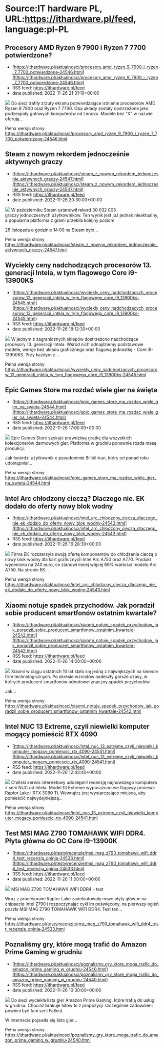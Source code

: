 # Source:IT hardware PL, URL:https://ithardware.pl/feed, language:pl-PL

## Procesory AMD Ryzen 9 7900 i Ryzen 7 7700 potwierdzone?
 - [https://ithardware.pl/aktualnosci/procesory_amd_ryzen_9_7900_i_ryzen_7_7700_potwierdzone-24546.html](https://ithardware.pl/aktualnosci/procesory_amd_ryzen_9_7900_i_ryzen_7_7700_potwierdzone-24546.html)
 - RSS feed: https://ithardware.pl/feed
 - date published: 2022-11-26 21:31:10+00:00

<img src="https://ithardware.pl/artykuly/min/24546_1.jpg" />            Do sieci trafiły zrzuty ekranu potwierdzające istnienie&nbsp;procesor&oacute;w&nbsp;AMD Ryzen 9 7900 oraz Ryzen 7 7700. Oba układy zostały dostrzeżone jako podzespoły gotowych komputer&oacute;w od Lenovo. Modele bez &quot;X&quot; w nazwie oferują...
            <p>Pełna wersja strony <a href="https://ithardware.pl/aktualnosci/procesory_amd_ryzen_9_7900_i_ryzen_7_7700_potwierdzone-24546.html">https://ithardware.pl/aktualnosci/procesory_amd_ryzen_9_7900_i_ryzen_7_7700_potwierdzone-24546.html</a></p>

## Steam z nowym rekordem jednocześnie aktywnych graczy
 - [https://ithardware.pl/aktualnosci/steam_z_nowym_rekordem_jednoczesnie_aktywnych_graczy-24547.html](https://ithardware.pl/aktualnosci/steam_z_nowym_rekordem_jednoczesnie_aktywnych_graczy-24547.html)
 - RSS feed: https://ithardware.pl/feed
 - date published: 2022-11-26 20:30:00+00:00

<img src="https://ithardware.pl/artykuly/min/24547_1.jpg" />            W październiku Steam ustanowił rekord 30 032 005 graczy&nbsp;jednoczesnych użytkownik&oacute;w. Ten wynik jest już jednak nieaktualny, a popularna platforma z grami przebiła kolejny poziom.

26 listopada o godzinie 14:00 na&nbsp;Steam było...
            <p>Pełna wersja strony <a href="https://ithardware.pl/aktualnosci/steam_z_nowym_rekordem_jednoczesnie_aktywnych_graczy-24547.html">https://ithardware.pl/aktualnosci/steam_z_nowym_rekordem_jednoczesnie_aktywnych_graczy-24547.html</a></p>

## Wyciekły ceny nadchodzących procesorów 13. generacji Intela, w tym flagowego Core i9-13900KS
 - [https://ithardware.pl/aktualnosci/wyciekly_ceny_nadchodzacych_procesorow_13_generacji_intela_w_tym_flagowego_core_i9_13900ks-24545.html](https://ithardware.pl/aktualnosci/wyciekly_ceny_nadchodzacych_procesorow_13_generacji_intela_w_tym_flagowego_core_i9_13900ks-24545.html)
 - RSS feed: https://ithardware.pl/feed
 - date published: 2022-11-26 18:12:30+00:00

<img src="https://ithardware.pl/artykuly/min/24545_1.jpg" />            W jednym z zagranicznych sklep&oacute;w dostrzeżono nadchodzące procesory 13. generacji Intela. Wśr&oacute;d nich odnajdziemy podstawowe modele, wersje bez układu graficznego oraz flagową jednostkę - Core i9-13900KS. Przy każdym z...
            <p>Pełna wersja strony <a href="https://ithardware.pl/aktualnosci/wyciekly_ceny_nadchodzacych_procesorow_13_generacji_intela_w_tym_flagowego_core_i9_13900ks-24545.html">https://ithardware.pl/aktualnosci/wyciekly_ceny_nadchodzacych_procesorow_13_generacji_intela_w_tym_flagowego_core_i9_13900ks-24545.html</a></p>

## Epic Games Store ma rozdać wiele gier na święta
 - [https://ithardware.pl/aktualnosci/epic_games_store_ma_rozdac_wiele_gier_na_swieta-24544.html](https://ithardware.pl/aktualnosci/epic_games_store_ma_rozdac_wiele_gier_na_swieta-24544.html)
 - RSS feed: https://ithardware.pl/feed
 - date published: 2022-11-26 17:00:00+00:00

<img src="https://ithardware.pl/artykuly/min/24544_1.jpg" />            Epic Games Store szykuje prawdziwą gratkę dla wszystkich kolekcjoner&oacute;w darmowych gier. Platforma w grudniu ponownie rozda masę produkcji.

Jak twierdzi użytkownik o pseudonimie&nbsp;Billbil-kun, kt&oacute;ry od ponad roku udostępniał...
            <p>Pełna wersja strony <a href="https://ithardware.pl/aktualnosci/epic_games_store_ma_rozdac_wiele_gier_na_swieta-24544.html">https://ithardware.pl/aktualnosci/epic_games_store_ma_rozdac_wiele_gier_na_swieta-24544.html</a></p>

## Intel Arc chłodzony cieczą? Dlaczego nie. EK dodało do oferty nowy blok wodny
 - [https://ithardware.pl/aktualnosci/intel_arc_chlodzony_ciecza_dlaczego_nie_ek_dodalo_do_oferty_nowy_blok_wodny-24543.html](https://ithardware.pl/aktualnosci/intel_arc_chlodzony_ciecza_dlaczego_nie_ek_dodalo_do_oferty_nowy_blok_wodny-24543.html)
 - RSS feed: https://ithardware.pl/feed
 - date published: 2022-11-26 16:28:30+00:00

<img src="https://ithardware.pl/artykuly/min/24543_1.jpg" />            Firma EK rozszerzyła swoją ofertę komponent&oacute;w do chłodzenia cieczą o nowy blok wodny dla kart graficznych Intel Arc A750 oraz A770. Produkt wyceniono na 240 euro, co stanowi mniej więcej 69% wartości modelu Arc A750. Na stronie EK...
            <p>Pełna wersja strony <a href="https://ithardware.pl/aktualnosci/intel_arc_chlodzony_ciecza_dlaczego_nie_ek_dodalo_do_oferty_nowy_blok_wodny-24543.html">https://ithardware.pl/aktualnosci/intel_arc_chlodzony_ciecza_dlaczego_nie_ek_dodalo_do_oferty_nowy_blok_wodny-24543.html</a></p>

## Xiaomi notuje spadek przychodów. Jak poradził sobie producent smartfonów ostatnim kwartale?
 - [https://ithardware.pl/aktualnosci/xiaomi_notuje_spadek_przychodow_jak_poradzil_sobie_producent_smartfonow_ostatnim_kwartale-24542.html](https://ithardware.pl/aktualnosci/xiaomi_notuje_spadek_przychodow_jak_poradzil_sobie_producent_smartfonow_ostatnim_kwartale-24542.html)
 - RSS feed: https://ithardware.pl/feed
 - date published: 2022-11-26 14:00:00+00:00

<img src="https://ithardware.pl/artykuly/min/24542_1.jpg" />            Xiaomi w ciągu ostatnich 10 lat stało się jedną z największych na świecie firm technologicznych. Po okresie wzrost&oacute;w nadeszły gorsze czasy, w kt&oacute;rych producent smartfon&oacute;w odnotował znaczny spadek przychod&oacute;w.

Jak...
            <p>Pełna wersja strony <a href="https://ithardware.pl/aktualnosci/xiaomi_notuje_spadek_przychodow_jak_poradzil_sobie_producent_smartfonow_ostatnim_kwartale-24542.html">https://ithardware.pl/aktualnosci/xiaomi_notuje_spadek_przychodow_jak_poradzil_sobie_producent_smartfonow_ostatnim_kwartale-24542.html</a></p>

## Intel NUC 13 Extreme, czyli niewielki komputer mogący pomieścić RTX 4090
 - [https://ithardware.pl/aktualnosci/intel_nuc_13_extreme_czyli_niewielki_komputer_mogacy_pomiescic_rtx_4090-24541.html](https://ithardware.pl/aktualnosci/intel_nuc_13_extreme_czyli_niewielki_komputer_mogacy_pomiescic_rtx_4090-24541.html)
 - RSS feed: https://ithardware.pl/feed
 - date published: 2022-11-26 12:43:40+00:00

<img src="https://ithardware.pl/artykuly/min/24541_1.jpg" />            Chiński serwis internetowy udostępnił recenzję najnowszego komputera z serii NUC od Intela. Model 13 Extreme wyposażono&nbsp;we flagowy procesor Raptor Lake i RTX 3080 Ti. Wewnątrz jest wystarczająco miejsca, aby pomieścić&nbsp;najwydajniejszą...
            <p>Pełna wersja strony <a href="https://ithardware.pl/aktualnosci/intel_nuc_13_extreme_czyli_niewielki_komputer_mogacy_pomiescic_rtx_4090-24541.html">https://ithardware.pl/aktualnosci/intel_nuc_13_extreme_czyli_niewielki_komputer_mogacy_pomiescic_rtx_4090-24541.html</a></p>

## Test MSI MAG Z790 TOMAHAWK WIFI DDR4. Płyta główna do OC Core i9-13900K
 - [https://ithardware.pl/testyirecenzje/msi_mag_z790_tomahawk_wifi_ddr4_test_recenzja_opinia-24533.html](https://ithardware.pl/testyirecenzje/msi_mag_z790_tomahawk_wifi_ddr4_test_recenzja_opinia-24533.html)
 - RSS feed: https://ithardware.pl/feed
 - date published: 2022-11-26 11:00:00+00:00

<img src="https://ithardware.pl/artykuly/min/24533_1.jpg" />            MSI MAG Z790 TOMAHAWK WIFI DDR4 - test

Wraz z procesorami Raptor Lake zadebiutowały nowe płyty gł&oacute;wne na chipsecie Intel Z790 i rozpoczynając cykl im poświęcony, na pierwszy ogień poszła MSI MAG Z790 TOMAHAWK WIFI DDR4. Test ten...
            <p>Pełna wersja strony <a href="https://ithardware.pl/testyirecenzje/msi_mag_z790_tomahawk_wifi_ddr4_test_recenzja_opinia-24533.html">https://ithardware.pl/testyirecenzje/msi_mag_z790_tomahawk_wifi_ddr4_test_recenzja_opinia-24533.html</a></p>

## Poznaliśmy gry, które mogą trafić do Amazon Prime Gaming w grudniu
 - [https://ithardware.pl/aktualnosci/poznalismy_gry_ktore_moga_trafic_do_amazon_prime_gaming_w_grudniu-24540.html](https://ithardware.pl/aktualnosci/poznalismy_gry_ktore_moga_trafic_do_amazon_prime_gaming_w_grudniu-24540.html)
 - RSS feed: https://ithardware.pl/feed
 - date published: 2022-11-26 10:30:00+00:00

<img src="https://ithardware.pl/artykuly/min/24540_1.jpg" />            Do sieci wyciekła lista gier Amazon Prime Gaming, kt&oacute;re trafią do usługi w grudniu. Chociaż brakuje hit&oacute;w to z propozycji szczeg&oacute;lnie zadowoleni powinni być fani serii Fallout.

W Internecie pojawiła się lista gier...
            <p>Pełna wersja strony <a href="https://ithardware.pl/aktualnosci/poznalismy_gry_ktore_moga_trafic_do_amazon_prime_gaming_w_grudniu-24540.html">https://ithardware.pl/aktualnosci/poznalismy_gry_ktore_moga_trafic_do_amazon_prime_gaming_w_grudniu-24540.html</a></p>


